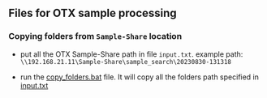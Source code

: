 ## Files for OTX sample processing


### Copying folders from `Sample-Share` location

- put all the OTX Sample-Share path in file `input.txt`. example path: `\\192.168.21.11\Sample-Share\sample_search\20230830-131318`

- run the [copy_folders.bat](copy_folders.bat) file. It will copy all the folders path specified in [input.txt](input.txt)


